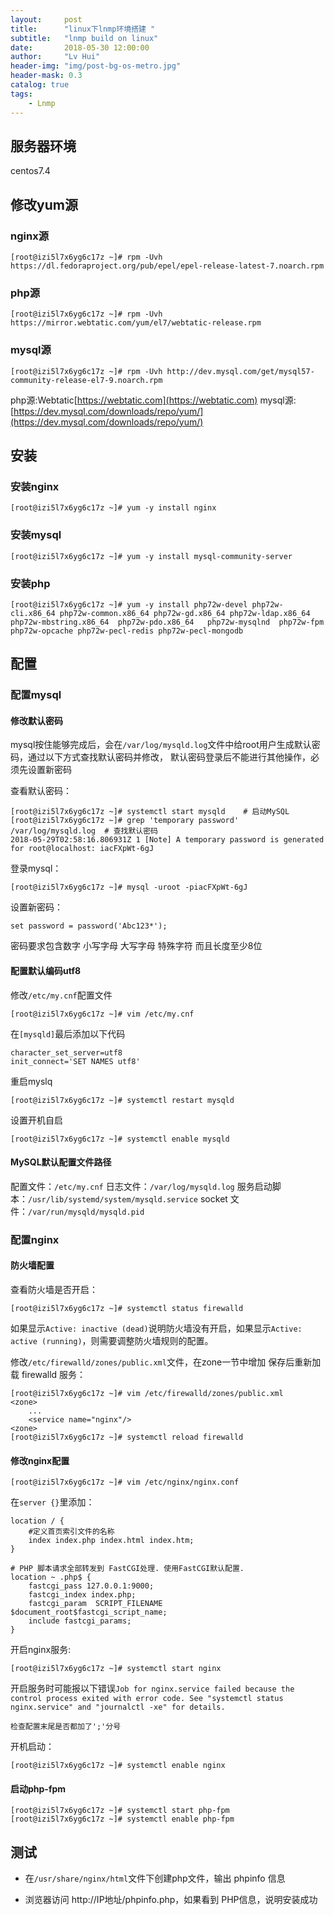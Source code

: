 ```yaml
---
layout:     post
title:      "linux下lnmp环境搭建 "
subtitle:   "lnmp build on linux"
date:       2018-05-30 12:00:00
author:     "Lv Hui"
header-img: "img/post-bg-os-metro.jpg"
header-mask: 0.3
catalog: true
tags:
    - Lnmp
---
```


## 服务器环境

centos7.4

## 修改yum源

### nginx源

```
[root@izi5l7x6yg6c17z ~]# rpm -Uvh https://dl.fedoraproject.org/pub/epel/epel-release-latest-7.noarch.rpm
```

### php源

```
[root@izi5l7x6yg6c17z ~]# rpm -Uvh https://mirror.webtatic.com/yum/el7/webtatic-release.rpm
```

### mysql源

```
[root@izi5l7x6yg6c17z ~]# rpm -Uvh http://dev.mysql.com/get/mysql57-community-release-el7-9.noarch.rpm
```

php源:Webtatic[https://webtatic.com](https://webtatic.com)
mysql源:[https://dev.mysql.com/downloads/repo/yum/](https://dev.mysql.com/downloads/repo/yum/)

## 安装

### 安装nginx

```
[root@izi5l7x6yg6c17z ~]# yum -y install nginx
```

### 安装mysql

```
[root@izi5l7x6yg6c17z ~]# yum -y install mysql-community-server
```

### 安装php

```
[root@izi5l7x6yg6c17z ~]# yum -y install php72w-devel php72w-cli.x86_64 php72w-common.x86_64 php72w-gd.x86_64 php72w-ldap.x86_64 php72w-mbstring.x86_64  php72w-pdo.x86_64   php72w-mysqlnd  php72w-fpm php72w-opcache php72w-pecl-redis php72w-pecl-mongodb
```

## 配置

### 配置mysql

#### 修改默认密码

mysql按住能够完成后，会在`/var/log/mysqld.log`文件中给root用户生成默认密码，通过以下方式查找默认密码并修改，
默认密码登录后不能进行其他操作，必须先设置新密码

查看默认密码：

```
[root@izi5l7x6yg6c17z ~]# systemctl start mysqld    # 启动MySQL
[root@izi5l7x6yg6c17z ~]# grep 'temporary password' /var/log/mysqld.log  # 查找默认密码
2018-05-29T02:58:16.806931Z 1 [Note] A temporary password is generated for root@localhost: iacFXpWt-6gJ
```

登录mysql：

```
[root@izi5l7x6yg6c17z ~]# mysql -uroot -piacFXpWt-6gJ
```

设置新密码：

```
set password = password('Abc123*');
```

密码要求包含数字 小写字母 大写字母 特殊字符 而且长度至少8位

#### 配置默认编码utf8

修改`/etc/my.cnf`配置文件

```
[root@izi5l7x6yg6c17z ~]# vim /etc/my.cnf
```

在`[mysqld]`最后添加以下代码

```
character_set_server=utf8
init_connect='SET NAMES utf8'
```

重启myslq

```
[root@izi5l7x6yg6c17z ~]# systemctl restart mysqld
```

设置开机自启

```
[root@izi5l7x6yg6c17z ~]# systemctl enable mysqld
```

#### MySQL默认配置文件路径

配置文件：`/etc/my.cnf`
日志文件：`/var/log/mysqld.log`
服务启动脚本：`/usr/lib/systemd/system/mysqld.service`
socket 文件：`/var/run/mysqld/mysqld.pid`

### 配置nginx

#### 防火墙配置

查看防火墙是否开启：

```
[root@izi5l7x6yg6c17z ~]# systemctl status firewalld
```

如果显示`Active: inactive (dead)`说明防火墙没有开启，如果显示`Active: active (running)`，则需要调整防火墙规则的配置。

修改`/etc/firewalld/zones/public.xml`文件，在zone一节中增加
保存后重新加载 firewalld 服务：

```
[root@izi5l7x6yg6c17z ~]# vim /etc/firewalld/zones/public.xml
<zone>
    ...
    <service name="nginx"/>
<zone>
[root@izi5l7x6yg6c17z ~]# systemctl reload firewalld
```

#### 修改nginx配置

```
[root@izi5l7x6yg6c17z ~]# vim /etc/nginx/nginx.conf
```

在`server {}`里添加：

```
location / {
    #定义首页索引文件的名称
    index index.php index.html index.htm;   
}

# PHP 脚本请求全部转发到 FastCGI处理. 使用FastCGI默认配置.
location ~ .php$ {
    fastcgi_pass 127.0.0.1:9000;
    fastcgi_index index.php;
    fastcgi_param  SCRIPT_FILENAME  $document_root$fastcgi_script_name;
    include fastcgi_params;
}
```

开启nginx服务:

```
[root@izi5l7x6yg6c17z ~]# systemctl start nginx
```

开启服务时可能报以下错误`Job for nginx.service failed because the control process exited with error code. See "systemctl status nginx.service" and "journalctl -xe" for details.`

`检查配置末尾是否都加了';'分号`

开机启动：

```
[root@izi5l7x6yg6c17z ~]# systemctl enable nginx
```

#### 启动php-fpm

```
[root@izi5l7x6yg6c17z ~]# systemctl start php-fpm
[root@izi5l7x6yg6c17z ~]# systemctl enable php-fpm
```

## 测试

- 在`/usr/share/nginx/html`文件下创建php文件，输出 phpinfo 信息

- 浏览器访问 http://IP地址/phpinfo.php，如果看到 PHP信息，说明安装成功
